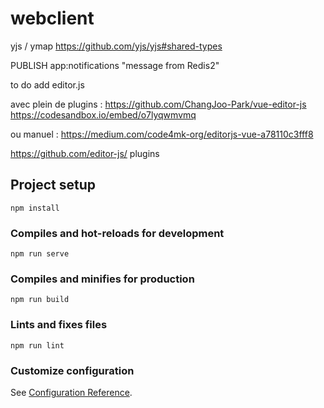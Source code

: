 # webclient

yjs / ymap
https://github.com/yjs/yjs#shared-types



PUBLISH app:notifications  "message from Redis2"

to do add editor.js

avec plein de plugins :
https://github.com/ChangJoo-Park/vue-editor-js
https://codesandbox.io/embed/o7lyqwmvmq

 ou manuel : https://medium.com/code4mk-org/editorjs-vue-a78110c3fff8

 https://github.com/editor-js/ plugins


## Project setup
```
npm install
```

### Compiles and hot-reloads for development
```
npm run serve
```

### Compiles and minifies for production
```
npm run build
```

### Lints and fixes files
```
npm run lint
```

### Customize configuration
See [Configuration Reference](https://cli.vuejs.org/config/).
